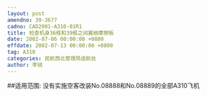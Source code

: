 ```yaml
---
layout: post
amendno: 39-3677
cadno: CAD2001-A310-01R1
title: 检查机身36框和39框之间翼根摩擦板
date: 2002-07-06 00:00:00 +0800
effdate: 2002-07-13 00:00:00 +0800
tag: A310
categories: 民航西北管理局适航处
author: 李锐
---
```


##适用范围:
没有实施空客改装No.08888和No.08889的全部A310飞机

